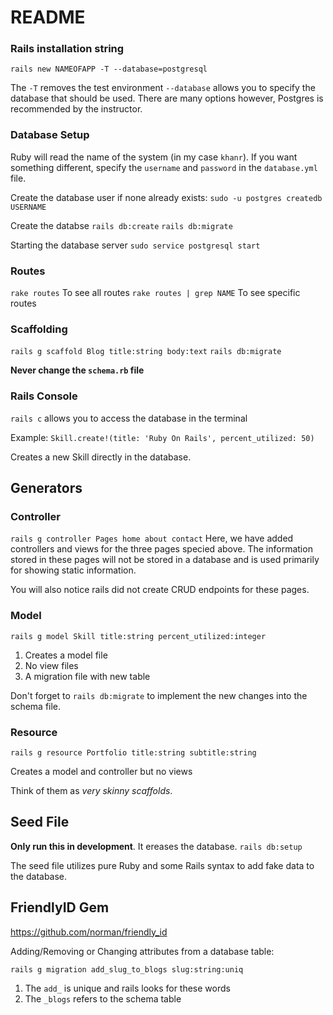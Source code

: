 # README


### Rails installation string
`rails new NAMEOFAPP -T --database=postgresql`

The `-T` removes the test environment
`--database` allows you to specify the database that should be used. There are many options however, Postgres is recommended by the instructor.

### Database Setup
Ruby will read the name of the system (in my case `khanr`). If you want something different, specify the `username` and `password` in the `database.yml` file.

Create the database user if none already exists: `sudo -u postgres createdb USERNAME`

Create the databse
    `rails db:create`
    `rails db:migrate`


Starting the database server
`sudo service postgresql start`

### Routes
`rake routes` To see all routes
`rake routes | grep NAME` To see specific routes

### Scaffolding
`rails g scaffold Blog title:string body:text`
`rails db:migrate`

**Never change the `schema.rb` file**

### Rails Console
`rails c` allows you to access the database in the terminal

Example:
`Skill.create!(title: 'Ruby On Rails', percent_utilized: 50)`

Creates a new Skill directly in the database.

## Generators

### Controller
`rails g controller Pages home about contact`
Here, we have added controllers and views for the three pages specied above. The information stored in these pages will not be stored in a database and is used primarily for showing static information.

You will also notice rails did not create CRUD endpoints for these pages.

### Model
`rails g model Skill title:string percent_utilized:integer`

1. Creates a model file
2. No view files
3. A migration file with new table

Don't forget to `rails db:migrate` to implement the new changes into the schema file.

### Resource
`rails g resource Portfolio title:string subtitle:string`

Creates a model and controller but no views

Think of them as _very skinny scaffolds_.

## Seed File
**Only run this in development**. It ereases the database.
`rails db:setup`

The seed file utilizes pure Ruby and some Rails syntax to add fake data to the database.

## FriendlyID Gem
https://github.com/norman/friendly_id

Adding/Removing or Changing attributes from a database table:

`rails g migration add_slug_to_blogs slug:string:uniq`

1. The `add_` is unique and rails looks for these words
2. The `_blogs` refers to the schema table
